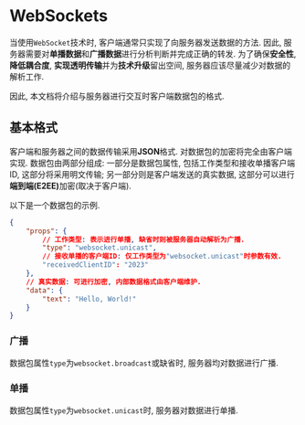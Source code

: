 # WebSockets

当使用`WebSocket`技术时, 客户端通常只实现了向服务器发送数据的方法. 因此, 服务器需要对<b>单播数据</b>和<b>广播数据</b>进行分析判断并完成正确的转发. 为了确保<b>安全性</b>, <b>降低耦合度</b>, <b>实现透明传输</b>并为<b>技术升级</b>留出空间, 服务器应该尽量减少对数据的解析工作.

因此, 本文档将介绍与服务器进行交互时客户端数据包的格式.

## 基本格式

客户端和服务器之间的数据传输采用<b>JSON</b>格式. 对数据包的加密将完全由客户端实现. 数据包由两部分组成: 一部分是数据包属性, 包括工作类型和接收单播客户端ID, 这部分将采用明文传输; 另一部分则是客户端发送的真实数据, 这部分可以进行<b>端到端(E2EE)</b>加密(取决于客户端). 

以下是一个数据包的示例.

```json
{
    "props": {
        // 工作类型: 表示进行单播, 缺省时则被服务器自动解析为广播.
	    "type": "websocket.unicast",
        // 接收单播的客户端ID: 仅工作类型为"websocket.unicast"时参数有效.
    	"receivedClientID": "2023"
	},
    // 真实数据: 可进行加密, 内部数据格式由客户端维护.
    "data": {
        "text": "Hello, World!"
    }
}
```

### 广播

数据包属性`type`为`websocket.broadcast`或缺省时, 服务器均对数据进行广播.

### 单播

数据包属性`type`为`websocket.unicast`时, 服务器对数据进行单播.
